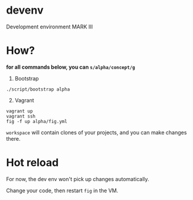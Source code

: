 # devenv

Development environment MARK III

# How?

**for all commands below, you can ```s/alpha/concept/g```**

1. Bootstrap

```
./script/bootstrap alpha
```

2. Vagrant

```
vagrant up
vagrant ssh
fig -f up alpha/fig.yml
```

```workspace``` will contain clones of your projects, and you can make changes there.

# Hot reload

For now, the dev env won't pick up changes automatically. 

Change your code, then restart ```fig``` in the VM.
